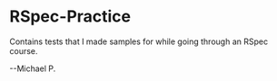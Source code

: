 # RSpec-Practice

Contains tests that I made samples for while going through an
RSpec course.

--Michael P.